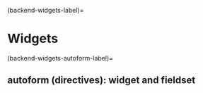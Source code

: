 (backend-widgets-label)=

# Widgets


(backend-widgets-autoform-label)=

## autoform (directives): widget and fieldset

